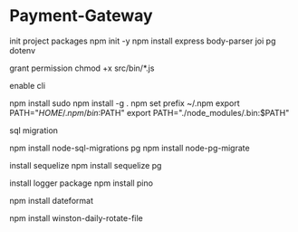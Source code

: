 # Payment-Gateway
init project packages
npm init -y
npm install express body-parser joi pg dotenv

grant permission
chmod +x src/bin/*.js



enable cli

npm install 
sudo npm install -g . 
npm set prefix ~/.npm
export PATH="$HOME/.npm/bin:$PATH"
export PATH="./node_modules/.bin:$PATH"


sql migration

npm install node-sql-migrations pg
npm install node-pg-migrate

install sequelize
npm install sequelize pg

install logger package
npm install pino

npm install dateformat

npm install winston-daily-rotate-file
